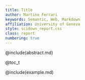 ```yaml
---
title: Title
author: Martino Ferrari
keywords: Semantic, Web, Markdown
affiliation: University of Geneva
style: scidown_report.css
class: report
numbering: true
---
```

@include(abstract.md)

@toc_t

@include(example.md)